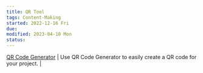 ```yaml
---
title: QR Tool
tags: Content-Making    
started: 2022-12-16 Fri
due: 
modified: 2023-04-10 Mon
status: 
---
```

[QR Code Generator](https://markodenic.com/tools/qr-code-generator/) | Use QR Code Generator to easily create a QR code for your project. |

